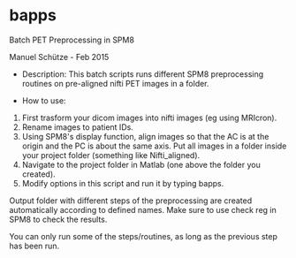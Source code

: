 # bapps
Batch PET Preprocessing in SPM8

Manuel Schütze - Feb 2015

- Description:
This batch scripts runs different SPM8 preprocessing routines on pre-aligned nifti PET images in a folder.

- How to use:
1. First trasform your dicom images into nifti images (eg using MRIcron).
2. Rename images to patient IDs.
3. Using SPM8's display function, align images so that the AC is at the origin and the PC is about the same axis. Put all images in a folder inside your project folder (something like Nifti_aligned). 
4. Navigate to the project folder in Matlab (one above the folder you created).
5. Modify options in this script and run it by typing bapps.

Output folder with different steps of the preprocessing are created automatically according to defined names. Make sure to use check reg in SPM8 to check the results.

You can only run some of the steps/routines, as long as the previous step has been run.

